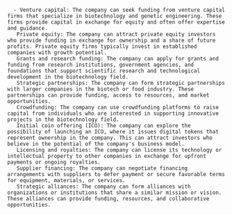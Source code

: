       - Venture capital: The company can seek funding from venture capital firms that specialize in biotechnology and genetic engineering. These firms provide capital in exchange for equity and often offer expertise and guidance.
       Private equity: The company can attract private equity investors who provide funding in exchange for ownership and a share of future profits. Private equity firms typically invest in established companies with growth potential.
       Grants and research funding: The company can apply for grants and funding from research institutions, government agencies, and foundations that support scientific research and technological development in the biotechnology field.
       Strategic partnerships: The company can form strategic partnerships with larger companies in the biotech or food industry. These partnerships can provide funding, access to resources, and market opportunities.
       Crowdfunding: The company can use crowdfunding platforms to raise capital from individuals who are interested in supporting innovative projects in the biotechnology field.
       Initial coin offering (ICO): The company can explore the possibility of launching an ICO, where it issues digital tokens that represent ownership in the company. This can attract investors who believe in the potential of the company's business model.
       Licensing and royalties: The company can license its technology or intellectual property to other companies in exchange for upfront payments or ongoing royalties.
       Supplier financing: The company can negotiate financing arrangements with suppliers to defer payment or secure favorable terms for equipment, materials, or services.
       Strategic alliances: The company can form alliances with organizations or institutions that share a similar mission or vision. These alliances can provide funding, resources, and collaborative opportunities.


